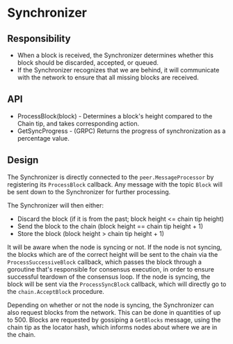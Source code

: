 # Synchronizer

## Responsibility

* When a block is received, the Synchronizer determines whether this block should be discarded, accepted, or queued.
* If the Synchronizer recognizes that we are behind, it will communicate with the network to ensure that all missing blocks are received.

## API

* ProcessBlock\(block\) - Determines a block's height compared to the Chain tip, and takes corresponding action.
* GetSyncProgress - (GRPC) Returns the progress of synchronization as a percentage value.

## Design

The Synchronizer is directly connected to the `peer.MessageProcessor` by registering its `ProcessBlock` callback. Any message with the topic `Block` will be sent down to the Synchronizer for further processing.

The Synchronizer will then either:
- Discard the block (if it is from the past; block height <= chain tip height)
- Send the block to the chain (block height == chain tip height + 1)
- Store the block (block height > chain tip height + 1)

It will be aware when the node is syncing or not. If the node is not syncing, the blocks which are of the correct height will be sent to the chain via the `ProcessSuccessiveBlock` callback, which passes the block through a goroutine that's responsible for consensus execution, in order to ensure successful teardown of the consensus loop. If the node is syncing, the block will be sent via the `ProcessSyncBlock` callback, which will directly go to the `chain.AcceptBlock` procedure.

Depending on whether or not the node is syncing, the Synchronizer can also request blocks from the network. This can be done in quantities of up to 500. Blocks are requested by gossiping a `GetBlocks` message, using the chain tip as the locator hash, which informs nodes about where we are in the chain.
